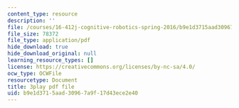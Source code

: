 ```yaml
---
content_type: resource
description: ''
file: /courses/16-412j-cognitive-robotics-spring-2016/b9e1d3715aad30967a9f17d43ece2e40_DdPNsGRIw6o.pdf
file_size: 78372
file_type: application/pdf
hide_download: true
hide_download_original: null
learning_resource_types: []
license: https://creativecommons.org/licenses/by-nc-sa/4.0/
ocw_type: OCWFile
resourcetype: Document
title: 3play pdf file
uid: b9e1d371-5aad-3096-7a9f-17d43ece2e40
---
```

